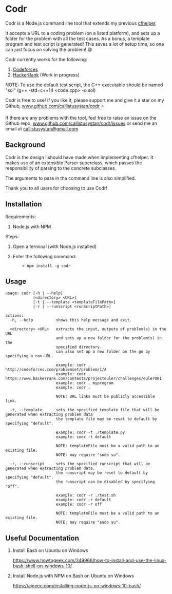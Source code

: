 # Codr

Codr is a Node.js command line tool that extends my previous [cfhelper](https://github.com/callistusystan/codeforcesHelper).

It accepts a URL to a coding problem (on a listed platform), and sets up a folder for the problem with all the test cases. As a bonus, a template program and test script is generated! This saves a lot of setup time, so one can just focus on solving the problem! :smile:

Codr currently works for the following:
1. [Codeforces](http://www.codeforces.com)
2. [HackerRank](https://www.hackerrank.com) (Work in progress)

NOTE: To use the default test script, the C++ executable should be named "sol" (g++ -std=c++14 <code.cpp> -o sol)

Codr is free to use! If you like it, please support me and give it a star on my Github, www.github.com/callistusystan/codr :star:

If there are any problems with the tool, feel free to raise an issue on the Github repo, www.github.com/callistusystan/codr/issues or send me an email at callistusystan@gmail.com

## Background ##

Codr is the design I should have made when implementing cfhelper. It makes use of an extensible Parser superclass, which passes the responsibility of parsing to the concrete subclasses.

The arguments to pass in the command line is also simplified.

Thank you to all users for choosing to use Codr!

## Installation ##

Requirements:

1. Node.js with NPM

Steps:

1. Open a terminal (with Node.js installed)
2. Enter the following command:

	```
		> npm install -g codr
	```

## Usage ##

```
usage: codr [-h | --help]
            [<directory> <URL>]
            [-t | --template <templateFilePath>]
            [-r | --runscript <runScriptPath>]

actions:
  -h, --help          shows this help message and exit.

  <directory> <URL>   extracts the input, outputs of problem(s) in the URL
                      and sets up a new folder for the problem(s) in the
                      specified directory.
                      can also set up a new folder on the go by specifying a non-URL.

                      example: codr . http://codeforces.com/problemset/problem/1/A
                      example: codr . https://www.hackerrank.com/contests/projecteuler/challenges/euler001
                      example: codr . myprogram
                      example: codr .

                      NOTE: URL links must be publicly accessible link.

  -t, --template      sets the specified template file that will be generated when extracting problem data
                      the template file may be reset to default by specifying "default".

                      example: codr -t ./template.py
                      example: codr -t default

                      NOTE: templateFile must be a valid path to an existing file.
                      NOTE: may require "sudo su".

  -r, --runscript     sets the specified runscript that will be generated when extracting problem data.
                      the runscript may be reset to default by specifying "default".
                      the runscript can be disabled by specifying "off".

                      example: codr -r ./test.sh
                      example: codr -r default
                      example: codr -r off

                      NOTE: templateFile must be a valid path to an existing file.
                      NOTE: may require "sudo su".
```

## Useful Documentation ##

1. Install Bash on Ubuntu on Windows

	https://www.howtogeek.com/249966/how-to-install-and-use-the-linux-bash-shell-on-windows-10/

2. Install Node.js with NPM on Bash on Ubuntu on Windows

	https://aigeec.com/installing-node-js-on-windows-10-bash/
